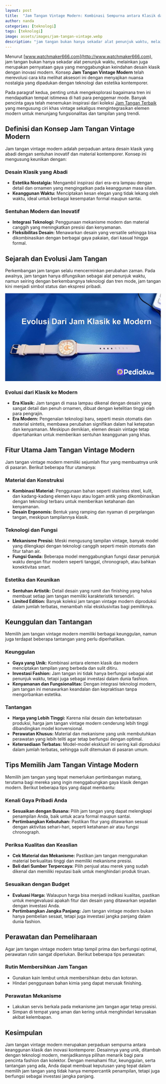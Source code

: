 ```yaml
---
layout: post
title:  "Jam Tangan Vintage Modern: Kombinasi Sempurna antara Klasik dan Kontemporer"
author: nanda
categories: [teknologi]
tags: [teknologi]
image: assets/images/jam-tangan-vintage.webp
description: "jam tangan bukan hanya sekadar alat penunjuk waktu, melainkan juga merupakan pernyataan gaya yang menggabungkan keindahan desain klasik dengan inovasi modern. Konsep Jam Tangan Vintage Modern telah merevolusi cara kita melihat aksesori ini dengan menyajikan nuansa nostalgia yang dipadukan dengan teknologi dan estetika kontemporer."
---
```


Menurut [www.watchmaker666.com](http://www.watchmaker666.com), jam tangan bukan hanya sekadar alat penunjuk waktu, melainkan juga merupakan pernyataan gaya yang menggabungkan keindahan desain klasik dengan inovasi modern. Konsep **Jam Tangan Vintage Modern** telah merevolusi cara kita melihat aksesori ini dengan menyajikan nuansa nostalgia yang dipadukan dengan teknologi dan estetika kontemporer.

Pada paragraf kedua, penting untuk mengeksplorasi bagaimana tren ini mendapatkan tempat istimewa di hati para penggemar mode. Banyak pencinta gaya telah menemukan inspirasi dari koleksi [Jam Tangan Terbaik](http://www.watchmaker666.com/informasi/brand-dan-koleksi-jam-tangan-terbaik-sepanjang-masa/) yang mengusung ciri khas vintage sekaligus mengintegrasikan elemen modern untuk menunjang fungsionalitas dan tampilan yang trendi.

## Definisi dan Konsep Jam Tangan Vintage Modern

Jam tangan vintage modern adalah perpaduan antara desain klasik yang abadi dengan sentuhan inovatif dan material kontemporer. Konsep ini mengusung keunikan dengan:
  
### Desain Klasik yang Abadi
- **Estetika Nostalgia:** Mengambil inspirasi dari era-era lampau dengan detail dan ornamen yang mengingatkan pada keanggunan masa silam.
- **Keanggunan Waktu:** Menciptakan kesan elegan yang tidak lekang oleh waktu, ideal untuk berbagai kesempatan formal maupun santai.

### Sentuhan Modern dan Inovatif
- **Integrasi Teknologi:** Penggunaan mekanisme modern dan material canggih yang meningkatkan presisi dan kenyamanan.
- **Fleksibilitas Desain:** Menawarkan desain yang versatile sehingga bisa dikombinasikan dengan berbagai gaya pakaian, dari kasual hingga formal.

## Sejarah dan Evolusi Jam Tangan

Perkembangan jam tangan selalu mencerminkan perubahan zaman. Pada awalnya, jam tangan hanya difungsikan sebagai alat penunjuk waktu, namun seiring dengan berkembangnya teknologi dan tren mode, jam tangan kini menjadi simbol status dan ekspresi pribadi.

![evolusi jam tangan](/assets/images/evolusi-jam-tangan.webp)

### Evolusi dari Klasik ke Modern
- **Era Klasik:** Jam tangan di masa lampau dikenal dengan desain yang sangat detail dan penuh ornamen, dibuat dengan ketelitian tinggi oleh para pengrajin.
- **Era Modern:** Pengenalan teknologi baru, seperti mesin otomatis dan material sintetis, membawa perubahan signifikan dalam hal ketepatan dan kenyamanan. Meskipun demikian, elemen desain vintage tetap dipertahankan untuk memberikan sentuhan keanggunan yang khas.

## Fitur Utama Jam Tangan Vintage Modern

Jam tangan vintage modern memiliki sejumlah fitur yang membuatnya unik di pasaran. Berikut beberapa fitur utamanya:

### Material dan Konstruksi
- **Kombinasi Material:** Penggunaan bahan seperti stainless steel, kulit, dan kadang-kadang elemen kayu atau logam antik yang dikombinasikan dengan teknologi terbaru untuk memberikan ketahanan dan kenyamanan.
- **Desain Ergonomis:** Bentuk yang ramping dan nyaman di pergelangan tangan, meskipun tampilannya klasik.

### Teknologi dan Fungsi
- **Mekanisme Presisi:** Meski mengusung tampilan vintage, banyak model yang dilengkapi dengan teknologi canggih seperti mesin otomatis dan fitur tahan air.
- **Fungsi Ganda:** Beberapa model menggabungkan fungsi dasar penunjuk waktu dengan fitur modern seperti tanggal, chronograph, atau bahkan konektivitas smart.

### Estetika dan Keunikan
- **Sentuhan Artistik:** Detail desain yang rumit dan finishing yang halus membuat setiap jam tangan memiliki karakteristik tersendiri.
- **Limited Edition:** Banyak koleksi jam tangan vintage modern diproduksi dalam jumlah terbatas, menambah nilai eksklusivitas bagi pemiliknya.

## Keunggulan dan Tantangan

Memilih jam tangan vintage modern memiliki berbagai keunggulan, namun juga terdapat beberapa tantangan yang perlu diperhatikan.

### Keunggulan
- **Gaya yang Unik:** Kombinasi antara elemen klasik dan modern menciptakan tampilan yang berbeda dan sulit ditiru.
- **Investasi Fashion:** Jam tangan ini tidak hanya berfungsi sebagai alat penunjuk waktu, tetapi juga sebagai investasi dalam dunia fashion.
- **Kenyamanan dan Fungsionalitas:** Dengan integrasi teknologi modern, jam tangan ini menawarkan keandalan dan kepraktisan tanpa mengorbankan estetika.

### Tantangan
- **Harga yang Lebih Tinggi:** Karena nilai desain dan keterbatasan produksi, harga jam tangan vintage modern cenderung lebih tinggi dibandingkan model konvensional.
- **Perawatan Khusus:** Material dan mekanisme yang unik membutuhkan perawatan yang lebih teliti agar tetap berfungsi dengan optimal.
- **Ketersediaan Terbatas:** Model-model eksklusif ini sering kali diproduksi dalam jumlah terbatas, sehingga sulit ditemukan di pasaran umum.

## Tips Memilih Jam Tangan Vintage Modern

Memilih jam tangan yang tepat memerlukan pertimbangan matang, terutama bagi mereka yang ingin menggabungkan gaya klasik dengan modern. Berikut beberapa tips yang dapat membantu:

### Kenali Gaya Pribadi Anda
- **Sesuaikan dengan Busana:** Pilih jam tangan yang dapat melengkapi penampilan Anda, baik untuk acara formal maupun santai.
- **Pertimbangkan Kebutuhan:** Pastikan fitur yang ditawarkan sesuai dengan aktivitas sehari-hari, seperti ketahanan air atau fungsi chronograph.

### Periksa Kualitas dan Keaslian
- **Cek Material dan Mekanisme:** Pastikan jam tangan menggunakan material berkualitas tinggi dan memiliki mekanisme presisi.
- **Beli dari Sumber Terpercaya:** Pilih penjual atau merek yang sudah dikenal dan memiliki reputasi baik untuk menghindari produk tiruan.

### Sesuaikan dengan Budget
- **Evaluasi Harga:** Walaupun harga bisa menjadi indikasi kualitas, pastikan untuk mengevaluasi apakah fitur dan desain yang ditawarkan sepadan dengan investasi Anda.
- **Pertimbangkan Jangka Panjang:** Jam tangan vintage modern bukan hanya pembelian sesaat, tetapi juga investasi jangka panjang dalam dunia fashion.

## Perawatan dan Pemeliharaan

Agar jam tangan vintage modern tetap tampil prima dan berfungsi optimal, perawatan rutin sangat diperlukan. Berikut beberapa tips perawatan:

### Rutin Membersihkan Jam Tangan
- Gunakan kain lembut untuk membersihkan debu dan kotoran.
- Hindari penggunaan bahan kimia yang dapat merusak finishing.

### Perawatan Mekanisme
- Lakukan servis berkala pada mekanisme jam tangan agar tetap presisi.
- Simpan di tempat yang aman dan kering untuk menghindari kerusakan akibat kelembapan.

## Kesimpulan

Jam tangan vintage modern merupakan perpaduan sempurna antara keanggunan klasik dan inovasi kontemporer. Desainnya yang unik, ditambah dengan teknologi modern, menjadikannya pilihan menarik bagi para pencinta fashion dan kolektor. Dengan memahami fitur, keunggulan, serta tantangan yang ada, Anda dapat membuat keputusan yang tepat dalam memilih jam tangan yang tidak hanya mempercantik penampilan, tetapi juga berfungsi sebagai investasi jangka panjang.

